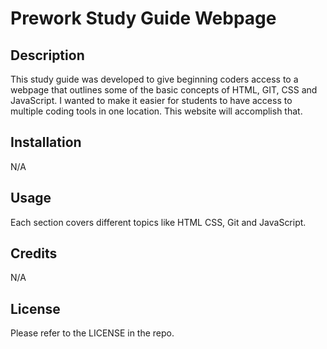 # Prework Study Guide Webpage

## Description

This study guide was developed to give beginning coders access to a webpage that outlines some of the basic concepts of HTML, GIT, CSS and JavaScript.  I wanted to make it easier for students to have access to multiple coding tools in one location.  This website will accomplish that.

## Installation

N/A


## Usage

Each section covers different topics like HTML CSS, Git and JavaScript. 

## Credits

N/A

## License

Please refer to the LICENSE in the repo.

